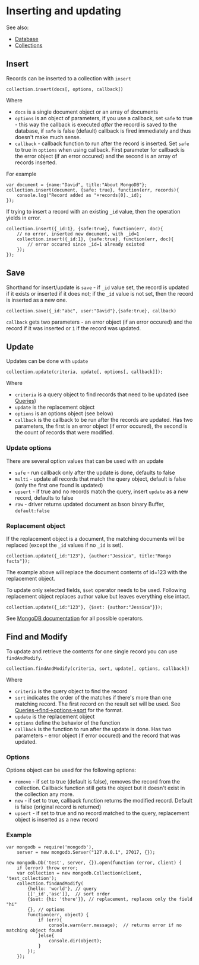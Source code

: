 Inserting and updating
======================

See also:

  * [Database](database.md)
  * [Collections](collections.md)

## Insert

Records can be inserted to a collection with `insert`

    collection.insert(docs[, options, callback])
    
Where

  * `docs` is a single document object or an array of documents
  * `options` is an object of parameters, if you use a callback, set `safe` to true - this way the callback is executed *after* the record is saved to the database, if `safe` is false (default) callback is fired immediately and thus doesn't make much sense.
  * `callback` - callback function to run after the record is inserted. Set `safe` to true in `options` when using callback. First parameter for callback is the error object (if an error occured) and the second is an array of records inserted. 

For example

    var document = {name:"David", title:"About MongoDB"};
    collection.insert(document, {safe: true}, function(err, records){
        console.log("Record added as "+records[0]._id);
    });

If trying to insert a record with an existing `_id` value, then the operation yields in error.

    collection.insert({_id:1}, {safe:true}, function(err, doc){
        // no error, inserted new document, with _id=1
        collection.insert({_id:1}, {safe:true}, function(err, doc){
            // error occured since _id=1 already existed
        });
    });

## Save

Shorthand for insert/update is `save` - if `_id` value set, the record is updated if it exists or inserted if it does not; if the `_id` value is not set, then the record is inserted as a new one.

    collection.save({_id:"abc", user:"David"},{safe:true}, callback)
    
`callback` gets two parameters - an error object (if an error occured) and the record if it was inserted or `1` if the record was updated. 

## Update

Updates can be done with `update`

    collection.update(criteria, update[, options[, callback]]);

Where

  * `criteria` is a query object to find records that need to be updated (see [Queries](queries.md))
  * `update` is the replacement object
  * `options` is an options object (see below)
  * `callback` is the callback to be run after the records are updated. Has two parameters, the first is an error object (if error occured), the second is the count of records that were modified.
  
### Update options

There are several option values that can be used with an update

  * `safe` - run callback only after the update is done, defaults to false
  * `multi` - update all records that match the query object, default is false (only the first one found is updated)
  * `upsert` - if true and no records match the query, insert `update` as a new record, defaults to false
  * `raw` - driver returns updated document as bson binary Buffer, `default:false`

### Replacement object

If the replacement object is a document, the matching documents will be replaced (except the `_id` values if no `_id` is set).

    collection.update({_id:"123"}, {author:"Jessica", title:"Mongo facts"});
    
The example above will replace the document contents of id=123 with the replacement object.

To update only selected fields, `$set` operator needs to be used. Following replacement object replaces author value but leaves everything else intact.

    collection.update({_id:"123"}, {$set: {author:"Jessica"}});
    
See [MongoDB documentation](http://www.mongodb.org/display/DOCS/Updating) for all possible operators.

## Find and Modify

To update and retrieve the contents for one single record you can use `findAndModify`.

    collection.findAndModify(criteria, sort, update[, options, callback])
    
Where

  * `criteria` is the query object to find the record
  * `sort` indicates the order of the matches if there's more than one matching record. The first record on the result set will be used. See [Queries->find->options->sort](queries.md) for the format.
  * `update` is the replacement object
  * `options` define the behavior of the function
  * `callback` is the function to run after the update is done. Has two parameters - error object (if error occured) and the record that was updated.
 
### Options

Options object can be used for the following options:

  * `remove` - if set to true (default is false), removes the record from the collection. Callback function still gets the object but it doesn't exist in the collection any more.
  * `new` - if set to true, callback function returns the modified record. Default is false (original record is returned)
  * `upsert` - if set to true and no record matched to the query, replacement object is inserted as a new record
  
### Example

    var mongodb = require('mongodb'),
        server = new mongodb.Server("127.0.0.1", 27017, {});

    new mongodb.Db('test', server, {}).open(function (error, client) {
        if (error) throw error;
        var collection = new mongodb.Collection(client, 'test_collection');
        collection.findAndModify(
            {hello: 'world'}, // query
            [['_id','asc']],  // sort order
            {$set: {hi: 'there'}}, // replacement, replaces only the field "hi"
            {}, // options
            function(err, object) {
                if (err){
                    console.warn(err.message);  // returns error if no matching object found
                }else{
                    console.dir(object);
                }
            });
        });
   
